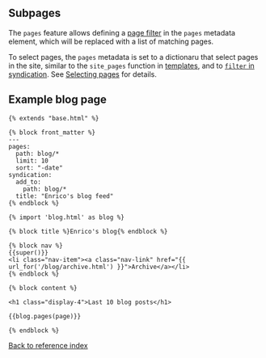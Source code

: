 ## Subpages

The `pages` feature allows defining a [page filter](page-filter.md) in the
`pages` metadata element, which will be replaced with a list of matching pages.

To select pages, the `pages` metadata is set to a dictionaru that select pages
in the site, similar to the `site_pages` function in [templates](templates.md),
and to [`filter` in syndication](syndication.md). See [Selecting
pages](page-filter.md) for details.

## Example blog page

```jinja2
{% extends "base.html" %}

{% block front_matter %}
---
pages:
  path: blog/*
  limit: 10
  sort: "-date"
syndication:
  add_to:
    path: blog/*
  title: "Enrico's blog feed"
{% endblock %}
  
{% import 'blog.html' as blog %}
  
{% block title %}Enrico's blog{% endblock %}
  
{% block nav %}
{{super()}}
<li class="nav-item"><a class="nav-link" href="{{ url_for('/blog/archive.html') }}">Archive</a></li>
{% endblock %}

{% block content %}

<h1 class="display-4">Last 10 blog posts</h1>

{{blog.pages(page)}}

{% endblock %}
```


[Back to reference index](reference.md)
